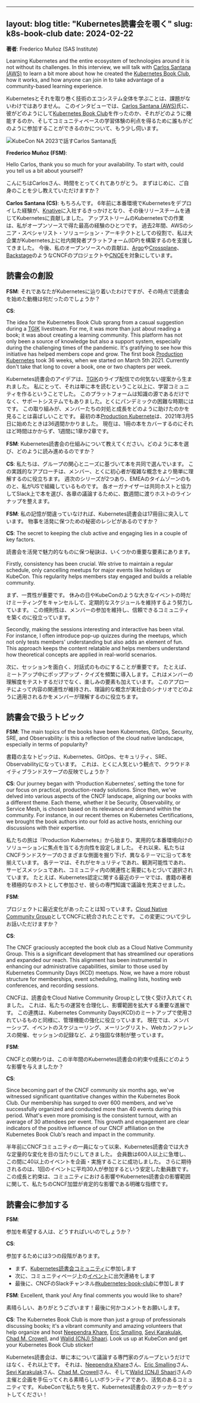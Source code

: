 ------
layout: blog
title: "Kubernetes読書会を覗く"
slug: k8s-book-club
date: 2024-02-22
---

**著者**: Frederico Muñoz (SAS Institute)

Learning Kubernetes and the entire ecosystem of technologies around it is not without its
challenges. In this interview, we will talk with [Carlos Santana
(AWS)](https://www.linkedin.com/in/csantanapr/) to learn a bit more about how he created the
[Kubernetes Book Club](https://community.cncf.io/kubernetes-virtual-book-club/), how it works, and
how anyone can join in to take advantage of a community-based learning experience.

Kubernetesとそれを取り巻く技術のエコシステム全体を学ぶことは、課題がないわけではありません。
このインタビューでは、[Carlos Santana (AWS)](https://www.linkedin.com/in/csantanapr/)氏に、彼がどのようにして[Kubernetes Book Club](https://community.cncf.io/kubernetes-virtual-book-club/)を作ったのか、それがどのように機能するのか、そしてコミュニティベースの学習体験の利点を得るために誰もがどのように参加することができるのかについて、もう少し伺います。

![KubeCon NA 2023で話すCarlos Santana氏](csantana_k8s_book_club.jpg)

**Frederico Muñoz (FSM)**: 

Hello Carlos, thank you so much for your availability. To start with,
could you tell us a bit about yourself?

こんにちはCarlosさん、時間をとってくれてありがとう。
まずはじめに、ご自身のことを少し教えていただけますか？

**Carlos Santana (CS)**: 
もちろんです。
6年前に本番環境でKubernetesをデプロイした経験が、[Knative](https://knative.dev/)に入社するきっかけとなり、その後リリースチームを通じてKubernetesに貢献しました。
アップストリームのKubernetesでの作業は、私がオープンソースで得た最高の経験のひとつです。
過去2年間、AWSのシニア・スペシャリスト・ソリューション・アーキテクトとしての役割で、私は大企業がKubernetes上に社内開発者プラットフォーム(IDP)を構築するのを支援してきました。
今後、私のオープンソースへの貢献は、[Argo](https://github.com/argoproj)や[Crossplane](https://www.crossplane.io/)、[Backstage](https://www.cncf.io/projects/backstage/)のようなCNCFのプロジェクトや[CNOE](https://cnoe.io/)を対象にしています。

## 読書会の創設

**FSM**: それであなたがKubernetesに辿り着いたわけですが、その時点で読書会を始めた動機は何だったのでしょうか？


**CS**: 

The idea for the Kubernetes Book Club sprang from a casual suggestion during a
[TGIK](https://github.com/vmware-archive/tgik) livestream. For me, it was more than just about
reading a book; it was about creating a learning community. This platform has not only been a source
of knowledge but also a support system, especially during the challenging times of the
pandemic. It's gratifying to see how this initiative has helped members cope and grow. The first
book [Production
Kubernetes](https://www.oreilly.com/library/view/production-kubernetes/9781492092292/) took 36
weeks, when we started on March 5th 2021. Currently don't take that long to cover a book, one or two
chapters per week.

Kubernetes読書会のアイデアは、[TGIK](https://github.com/vmware-archive/tgik)のライブ配信での何気ない提案から生まれました。
私にとって、それは単に本を読むということ以上に、学習コミュニティを作るということでした。
このプラットフォームは知識の源であるだけでなく、サポートシステムでもありました。とくにパンデミックの困難な時期にはです。
この取り組みが、メンバーたちの対処と成長をどのように助けたのかを見ることは喜ばしいことです。
最初の本[Production Kubernete](https://www.oreilly.com/library/view/production-kubernetes/9781492092292/)は、2021年3月5日に始めたときは36週間かかりました。
現在は、1冊の本をカバーするのにそれほど時間はかからず、1週間に1章か2章です。

**FSM**: 
Kubernetes読書会の仕組みについて教えてください。どのように本を選び、どのように読み進めるのですか？

**CS**: 
私たちは、グループの関心とニーズに基づいて本を共同で選んでいます。
この実践的なアプローチは、メンバー、とくに初心者が複雑な概念をより簡単に理解するのに役立ちます。
週次のシリーズが2つあり、EMEAのタイムゾーンのものと、私がUSで組織しているものです。
各オーガナイザーは共同ホストと協力してSlack上で本を選び、各章の議論するために、数週間に渡りホストのラインナップを整えます。


**FSM**: 
私の記憶が間違っていなければ、Kubernetes読書会は17冊目に突入しています。
物事を活発に保つための秘密のレシピがあるのですか？

**CS**: 
The secret to keeping the club active and engaging lies in a couple of key factors.

読書会を活発で魅力的なものに保つ秘訣は、いくつかの重要な要素にあります。

Firstly, consistency has been crucial. We strive to maintain a regular schedule, only cancelling
meetups for major events like holidays or KubeCon. This regularity helps members stay engaged and
builds a reliable community.

まず、一貫性が重要です。
休みの日やKubeConのような大きなイベントの時だけミーティングをキャンセルして、定期的なスケジュールを維持するよう努力しています。
この規則性は、メンバーの参加を維持し、信頼できるコミュニティを築くのに役立っています。

Secondly, making the sessions interesting and interactive has been vital. For instance, I often
introduce pop-up quizzes during the meetups, which not only tests members' understanding but also
adds an element of fun. This approach keeps the content relatable and helps members understand how
theoretical concepts are applied in real-world scenarios.

次に、セッションを面白く、対話式のものにすることが重要です。
たとえば、ミートアップ中にポップアップ・クイズを頻繁に導入します。これはメンバーの理解度をテストするだけでなく、楽しみの要素も加えています。
このアプローチによって内容の関連性が維持され、理論的な概念が実社会のシナリオでどのように適用されるかをメンバーが理解するのに役立ちます。

## 読書会で扱うトピック

**FSM**: The main topics of the books have been Kubernetes, GitOps, Security, SRE, and
Observability: is this a reflection of the cloud native landscape, especially in terms of
popularity?

書籍の主なトピックは、Kubernetes、GitOps、セキュリティ、SRE、Observabilityになっています。
これは、とくに人気という観点で、クラウドネイティブランドスケープの反映でしょうか？

**CS**: Our journey began with 'Production Kubernetes', setting the tone for our focus on practical,
production-ready solutions. Since then, we've delved into various aspects of the CNCF landscape,
aligning our books with a different theme.  Each theme, whether it be Security, Observability, or
Service Mesh, is chosen based on its relevance and demand within the community. For instance, in our
recent themes on Kubernetes Certifications, we brought the book authors into our fold as active
hosts, enriching our discussions with their expertise.

私たちの旅は『Production Kubernetes』から始まり、実用的な本番環境向けのソリューションに焦点を当てる方向性を設定しました。
それ以来、私たちはCNCFランドスケープのさまざまな側面を掘り下げ、異なるテーマに沿って本を揃えています。
各テーマは、それがセキュリティであれ、観測可能性であれ、サービスメッシュであれ、コミュニティ内の関連性と需要にもとづいて選択されています。
たとえば、Kubernetes認定に関する最近のテーマでは、書籍の著者を積極的なホストとして参加させ、彼らの専門知識で議論を充実させました。

**FSM**: 


プロジェクトに最近変化があったことは知っています。[Cloud Native Community Group](https://community.cncf.io/)としてCNCFに統合されたことです。
この変更について少しお話いただけますか？

**CS**: 

The CNCF graciously accepted the book club as a Cloud Native Community Group. This is a
significant development that has streamlined our operations and expanded our reach. This alignment
has been instrumental in enhancing our administrative capabilities, similar to those used by
Kubernetes Community Days (KCD) meetups. Now, we have a more robust structure for memberships, event
scheduling, mailing lists, hosting web conferences, and recording sessions.


CNCFは、読書会をCloud Native Community Groupとして快く受け入れてくれました。
これは、私たちの運営を合理化し、影響範囲を拡大する重要な進展です。
この連携は、Kubernetes Community Days(KCD)のミートアップで使用されているものと同様に、管理機能の強化に役立っています。
現在では、メンバーシップ、イベントのスケジューリング、メーリングリスト、Webカンファレンスの開催、セッションの記録など、より強固な体制が整っています。

**FSM**: 

CNCFとの関わりは、この半年間のKubernetes読書会の約束や成長にどのような影響を与えましたか？

**CS**: 

Since becoming part of the CNCF community six months ago, we've witnessed significant
quantitative changes within the Kubernetes Book Club. Our membership has surged to over 600 members,
and we've successfully organized and conducted more than 40 events during this period. What's even
more promising is the consistent turnout, with an average of 30 attendees per event. This growth and
engagement are clear indicators of the positive influence of our CNCF affiliation on the Kubernetes
Book Club's reach and impact in the community.


半年前にCNCFコミュニティの一員になって以来、Kubernetes読書会では大きな定量的な変化を目の当たりにしてきました。
会員数は600人以上に急増し、この間に40以上のイベントを企画・実施することに成功しました。
さらに期待されるのは、1回のイベントに平均30人が参加するという安定した動員数です。
この成長と約束は、コミュニティにおける影響やKubernetes読書会の影響範囲に関して、私たちのCNCF加盟が肯定的な影響である明確な指標です。

## 読書会に参加する

**FSM**: 

参加を希望する人は、どうすればいいのでしょうか？

**CS**: 

参加するためには3つの段階があります。
- まず、[Kubernetes読書会コミュニティ](https://community.cncf.io/kubernetes-virtual-book-club/)に参加します
- 次に、コミュニティページ上の[イベント](https://community.cncf.io/kubernetes-virtual-book-club/)に出欠連絡をします
- 最後に、CNCFのSlackチャンネル[#kubernetes-book-club](https://cloud-native.slack.com/archives/C05EYA14P37)に参加します

**FSM**: 
Excellent, thank you! Any final comments you would like to share?

素晴らしい、ありがとうございます！最後に何かコメントをお願いします。


**CS**: 
The Kubernetes Book Club is more than just a group of professionals discussing books; it's a
vibrant community and amazing volunteers that help organize and host [Neependra
Khare](https://www.linkedin.com/in/neependra/), [Eric
Smalling](https://www.linkedin.com/in/ericsmalling/), [Sevi
Karakulak](https://www.linkedin.com/in/sevikarakulak/), [Chad
M. Crowell](https://www.linkedin.com/in/chadmcrowell/), and [Walid (CNJ)
Shaari](https://www.linkedin.com/in/walidshaari/). Look us up at KubeCon and get your Kubernetes
Book Club sticker!

Kubernetes読書会は、単に本について議論する専門家のグループというだけではなく、それ以上です。
それは、[Neependra Khare](https://www.linkedin.com/in/neependra/)さん、[Eric Smalling](https://www.linkedin.com/in/ericsmalling/)さん、[Sevi Karakulak](https://www.linkedin.com/in/sevikarakulak/)さん、[Chad M. Crowell](https://www.linkedin.com/in/chadmcrowell/)さん、そして[Walid (CNJ) Shaari](https://www.linkedin.com/in/walidshaari/)さんの主催と企画を手伝ってくれる素晴らしいボランティアであり、活気のあるコミュニティです。
KubeConで私たちを見て、Kubernetes読書会のステッカーをゲットしてください！
